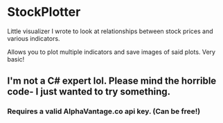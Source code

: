 # StockPlotter
Little visualizer I wrote to look at relationships between stock prices and various indicators.

Allows you to plot multiple indicators and save images of said plots.
Very basic!

## I'm not a C# expert lol. Please mind the horrible code- I just wanted to try something.


### Requires a valid AlphaVantage.co api key. (Can be free!)
